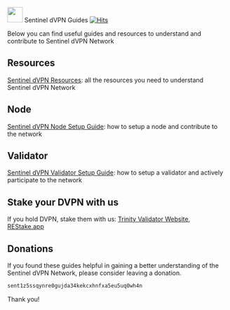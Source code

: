 <img src="https://user-images.githubusercontent.com/114076168/191721379-88f4b6ca-6463-4458-aab4-73d29d1bc7a0.jpg" width="35" height="35"> Sentinel dVPN Guides [![Hits](https://hits.seeyoufarm.com/api/count/incr/badge.svg?url=https%3A%2F%2Fgithub.com%2Fp4privacy%2Fsentinel_resources&count_bg=%230000ff&title_bg=%23555555&icon=&icon_color=%23E7E7E7&title=hits&edge_flat=false)](https://hits.seeyoufarm.com)

Below you can find useful guides and resources to understand and contribute to Sentinel dVPN Network

## Resources

[Sentinel dVPN Resources](https://trinityprivacy.gitbook.io/sentinel-dvpn-resources/): all the resources you need to understand Sentinel dVPN Network

## Node

[Sentinel dVPN Node Setup Guide](https://trinityprivacy.gitbook.io/sentinel-dvpn-node-setup-guide/): how to setup a node and contribute to the network

## Validator

[Sentinel dVPN Validator Setup Guide](https://trinityprivacy.gitbook.io/sentinel-dvpn-validator-setup-guide/): how to setup a validator and actively participate to the network

## Stake your DVPN with us

If you hold DVPN, stake them with us: [Trinity Validator Website](https://trinityvalidator.com/), [REStake.app](https://restake.app/sentinel/sentvaloper1mcwvu4vpvfcnxduzpelehmgga282wtc0xux7se)

## Donations

If you found these guides helpful in gaining a better understanding of the Sentinel dVPN Network, please consider leaving a donation.

```diff
sent1z5ssqynre0gujda34kekcxhnfxa5eu5uq0wh4n
```
Thank you!
